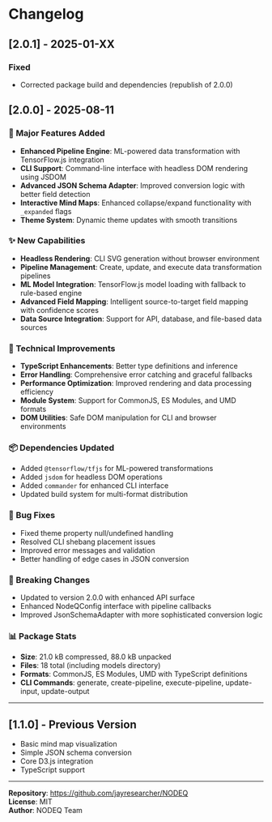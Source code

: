 # Changelog

## [2.0.1] - 2025-01-XX
### Fixed
- Corrected package build and dependencies (republish of 2.0.0)

## [2.0.0] - 2025-08-11

### 🚀 Major Features Added
- **Enhanced Pipeline Engine**: ML-powered data transformation with TensorFlow.js integration
- **CLI Support**: Command-line interface with headless DOM rendering using JSDOM
- **Advanced JSON Schema Adapter**: Improved conversion logic with better field detection
- **Interactive Mind Maps**: Enhanced collapse/expand functionality with `_expanded` flags
- **Theme System**: Dynamic theme updates with smooth transitions

### ✨ New Capabilities
- **Headless Rendering**: CLI SVG generation without browser environment
- **Pipeline Management**: Create, update, and execute data transformation pipelines
- **ML Model Integration**: TensorFlow.js model loading with fallback to rule-based engine
- **Advanced Field Mapping**: Intelligent source-to-target field mapping with confidence scores
- **Data Source Integration**: Support for API, database, and file-based data sources

### 🔧 Technical Improvements
- **TypeScript Enhancements**: Better type definitions and inference
- **Error Handling**: Comprehensive error catching and graceful fallbacks
- **Performance Optimization**: Improved rendering and data processing efficiency
- **Module System**: Support for CommonJS, ES Modules, and UMD formats
- **DOM Utilities**: Safe DOM manipulation for CLI and browser environments

### 📦 Dependencies Updated
- Added `@tensorflow/tfjs` for ML-powered transformations
- Added `jsdom` for headless DOM operations
- Added `commander` for enhanced CLI interface
- Updated build system for multi-format distribution

### 🐛 Bug Fixes
- Fixed theme property null/undefined handling
- Resolved CLI shebang placement issues
- Improved error messages and validation
- Better handling of edge cases in JSON conversion

### 🔄 Breaking Changes
- Updated to version 2.0.0 with enhanced API surface
- Enhanced NodeQConfig interface with pipeline callbacks
- Improved JsonSchemaAdapter with more sophisticated conversion logic

### 📊 Package Stats
- **Size**: 21.0 kB compressed, 88.0 kB unpacked
- **Files**: 18 total (including models directory)
- **Formats**: CommonJS, ES Modules, UMD with TypeScript definitions
- **CLI Commands**: generate, create-pipeline, execute-pipeline, update-input, update-output

---

## [1.1.0] - Previous Version
- Basic mind map visualization
- Simple JSON schema conversion
- Core D3.js integration
- TypeScript support

---

**Repository**: https://github.com/jayresearcher/NODEQ  
**License**: MIT  
**Author**: NODEQ Team